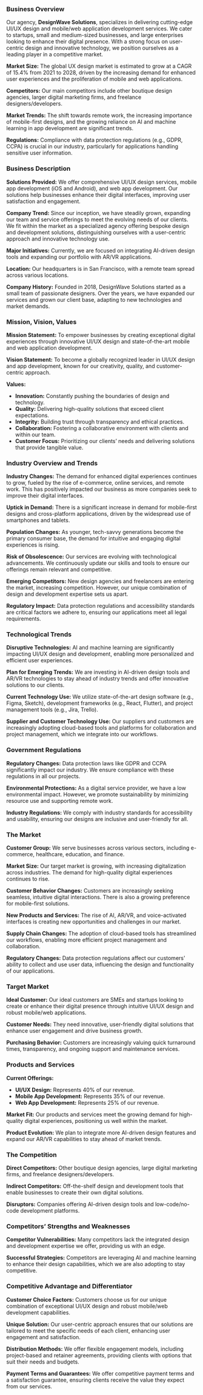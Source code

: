 
### Business Overview
Our agency, **DesignWave Solutions**, specializes in delivering cutting-edge UI/UX design and mobile/web application development services. We cater to startups, small and medium-sized businesses, and large enterprises looking to enhance their digital presence. With a strong focus on user-centric design and innovative technology, we position ourselves as a leading player in a competitive market. 

**Market Size:** The global UX design market is estimated to grow at a CAGR of 15.4% from 2021 to 2028, driven by the increasing demand for enhanced user experiences and the proliferation of mobile and web applications.

**Competitors:** Our main competitors include other boutique design agencies, larger digital marketing firms, and freelance designers/developers.

**Market Trends:** The shift towards remote work, the increasing importance of mobile-first designs, and the growing reliance on AI and machine learning in app development are significant trends.

**Regulations:** Compliance with data protection regulations (e.g., GDPR, CCPA) is crucial in our industry, particularly for applications handling sensitive user information.

### Business Description
**Solutions Provided:** We offer comprehensive UI/UX design services, mobile app development (iOS and Android), and web app development. Our solutions help businesses enhance their digital interfaces, improving user satisfaction and engagement.

**Company Trend:** Since our inception, we have steadily grown, expanding our team and service offerings to meet the evolving needs of our clients. We fit within the market as a specialized agency offering bespoke design and development solutions, distinguishing ourselves with a user-centric approach and innovative technology use.

**Major Initiatives:** Currently, we are focused on integrating AI-driven design tools and expanding our portfolio with AR/VR applications.

**Location:** Our headquarters is in San Francisco, with a remote team spread across various locations.

**Company History:** Founded in 2018, DesignWave Solutions started as a small team of passionate designers. Over the years, we have expanded our services and grown our client base, adapting to new technologies and market demands.

### Mission, Vision, Values
**Mission Statement:** To empower businesses by creating exceptional digital experiences through innovative UI/UX design and state-of-the-art mobile and web application development.

**Vision Statement:** To become a globally recognized leader in UI/UX design and app development, known for our creativity, quality, and customer-centric approach.

**Values:**
- **Innovation:** Constantly pushing the boundaries of design and technology.
- **Quality:** Delivering high-quality solutions that exceed client expectations.
- **Integrity:** Building trust through transparency and ethical practices.
- **Collaboration:** Fostering a collaborative environment with clients and within our team.
- **Customer Focus:** Prioritizing our clients’ needs and delivering solutions that provide tangible value.

### Industry Overview and Trends
**Industry Changes:** The demand for enhanced digital experiences continues to grow, fueled by the rise of e-commerce, online services, and remote work. This has positively impacted our business as more companies seek to improve their digital interfaces.

**Uptick in Demand:** There is a significant increase in demand for mobile-first designs and cross-platform applications, driven by the widespread use of smartphones and tablets.

**Population Changes:** As younger, tech-savvy generations become the primary consumer base, the demand for intuitive and engaging digital experiences is rising.

**Risk of Obsolescence:** Our services are evolving with technological advancements. We continuously update our skills and tools to ensure our offerings remain relevant and competitive.

**Emerging Competitors:** New design agencies and freelancers are entering the market, increasing competition. However, our unique combination of design and development expertise sets us apart.

**Regulatory Impact:** Data protection regulations and accessibility standards are critical factors we adhere to, ensuring our applications meet all legal requirements.

### Technological Trends
**Disruptive Technologies:** AI and machine learning are significantly impacting UI/UX design and development, enabling more personalized and efficient user experiences.

**Plan for Emerging Trends:** We are investing in AI-driven design tools and AR/VR technologies to stay ahead of industry trends and offer innovative solutions to our clients.

**Current Technology Use:** We utilize state-of-the-art design software (e.g., Figma, Sketch), development frameworks (e.g., React, Flutter), and project management tools (e.g., Jira, Trello).

**Supplier and Customer Technology Use:** Our suppliers and customers are increasingly adopting cloud-based tools and platforms for collaboration and project management, which we integrate into our workflows.

### Government Regulations
**Regulatory Changes:** Data protection laws like GDPR and CCPA significantly impact our industry. We ensure compliance with these regulations in all our projects.

**Environmental Protections:** As a digital service provider, we have a low environmental impact. However, we promote sustainability by minimizing resource use and supporting remote work.

**Industry Regulations:** We comply with industry standards for accessibility and usability, ensuring our designs are inclusive and user-friendly for all.

### The Market
**Customer Group:** We serve businesses across various sectors, including e-commerce, healthcare, education, and finance.

**Market Size:** Our target market is growing, with increasing digitalization across industries. The demand for high-quality digital experiences continues to rise.

**Customer Behavior Changes:** Customers are increasingly seeking seamless, intuitive digital interactions. There is also a growing preference for mobile-first solutions.

**New Products and Services:** The rise of AI, AR/VR, and voice-activated interfaces is creating new opportunities and challenges in our market.

**Supply Chain Changes:** The adoption of cloud-based tools has streamlined our workflows, enabling more efficient project management and collaboration.

**Regulatory Changes:** Data protection regulations affect our customers' ability to collect and use user data, influencing the design and functionality of our applications.

### Target Market
**Ideal Customer:** Our ideal customers are SMEs and startups looking to create or enhance their digital presence through intuitive UI/UX design and robust mobile/web applications.

**Customer Needs:** They need innovative, user-friendly digital solutions that enhance user engagement and drive business growth.

**Purchasing Behavior:** Customers are increasingly valuing quick turnaround times, transparency, and ongoing support and maintenance services.

### Products and Services
**Current Offerings:**
- **UI/UX Design:** Represents 40% of our revenue.
- **Mobile App Development:** Represents 35% of our revenue.
- **Web App Development:** Represents 25% of our revenue.

**Market Fit:** Our products and services meet the growing demand for high-quality digital experiences, positioning us well within the market.

**Product Evolution:** We plan to integrate more AI-driven design features and expand our AR/VR capabilities to stay ahead of market trends.

### The Competition
**Direct Competitors:** Other boutique design agencies, large digital marketing firms, and freelance designers/developers.

**Indirect Competitors:** Off-the-shelf design and development tools that enable businesses to create their own digital solutions.

**Disruptors:** Companies offering AI-driven design tools and low-code/no-code development platforms.

### Competitors’ Strengths and Weaknesses
**Competitor Vulnerabilities:** Many competitors lack the integrated design and development expertise we offer, providing us with an edge.

**Successful Strategies:** Competitors are leveraging AI and machine learning to enhance their design capabilities, which we are also adopting to stay competitive.

### Competitive Advantage and Differentiator
**Customer Choice Factors:** Customers choose us for our unique combination of exceptional UI/UX design and robust mobile/web development capabilities.

**Unique Solution:** Our user-centric approach ensures that our solutions are tailored to meet the specific needs of each client, enhancing user engagement and satisfaction.

**Distribution Methods:** We offer flexible engagement models, including project-based and retainer agreements, providing clients with options that suit their needs and budgets.

**Payment Terms and Guarantees:** We offer competitive payment terms and a satisfaction guarantee, ensuring clients receive the value they expect from our services.